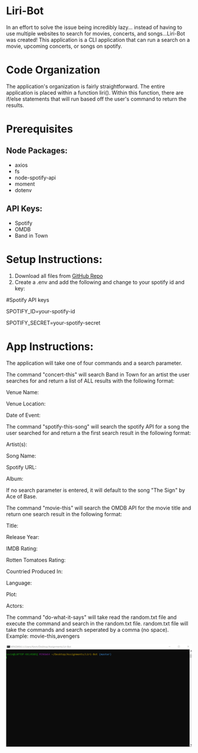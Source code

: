 # Liri-Bot
In an effort to solve the issue being incredibly lazy... instead of having to use multiple websites to search for movies, concerts, and songs...Liri-Bot was created! This application is a CLI application that can run a search on a movie, upcoming concerts, or songs on spotify. 

# Code Organization
The application's organization is fairly straightforward. The entire application is placed within a function liri(). Within this function, there are if/else statements that will run based off the user's command to return the results.

# Prerequisites
## Node Packages:
* axios
* fs
* node-spotify-api
* moment
* dotenv

## API Keys:
* Spotify
* OMDB
* Band in Town

# Setup Instructions:
1. Download all files from [GitHub Repo](https://github.com/KevinJoun/liri-node-app)
2. Create a .env and add the following and change to your spotify id and key:

#Spotify API keys

SPOTIFY_ID=your-spotify-id

SPOTIFY_SECRET=your-spotify-secret


# App Instructions:
The application will take one of four commands and a search parameter. 

The command "concert-this" will search Band in Town for an artist the user searches for and return a list of ALL results with the following format:

Venue Name: 

Venue Location: 

Date of Event: 


The command "spotify-this-song" will search the spotify API for a song the user searched for and return a the first search result in the following format:

Artist(s): 

Song Name: 

Spotify URL: 

Album: 


If no search parameter is entered, it will default to the song "The Sign" by Ace of Base.

The command "movie-this" will search the OMDB API for the movie title and return one search result in the following format:

Title: 

Release Year:

IMDB Rating:

Rotten Tomatoes Rating:

Countried Produced In: 

Language: 

Plot:

Actors:


The command "do-what-it-says" will take read the random.txt file and execute the command and search in the random.txt file. random.txt file will take the commands and search seperated by a comma (no space).
Example: movie-this,avengers

![GitHub Logo](/program-gif.gif)
